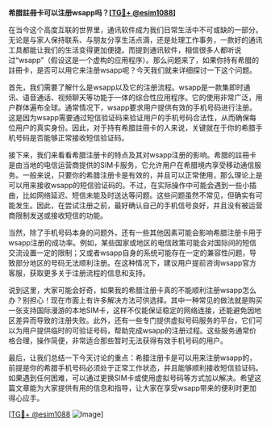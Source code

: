 **希腊註冊卡可以注册wsapp吗？[[TG💪+ @esim1088](https://t.me/s/esim1088)]**

在当今这个高度互联的世界里，通讯软件成为我们日常生活中不可或缺的一部分。无论是与家人保持联系、与朋友分享生活点滴，还是处理工作事务，一款好的通讯工具都能让我们的生活变得更加便捷。而提到通讯软件，相信很多人都听说过“wsapp”（假设这是一个虚构的应用程序）。那么问题来了，如果你持有希腊的註冊卡，是否可以用它来注册wsapp呢？今天我们就来详细探讨一下这个问题。

首先，我们需要了解什么是wsapp以及它的注册流程。wsapp是一款集即时通讯、语音通话、视频聊天等功能于一体的综合性应用程序。它的使用非常广泛，用户群体遍布全球。通常情况下，wsapp要求用户提供有效的手机号码进行注册。这是因为wsapp需要通过短信验证码来验证用户的手机号码合法性，从而确保每位用户的真实身份。因此，对于持有希腊註冊卡的人来说，关键就在于你的希腊手机号码是否能够正常接收短信验证码。

接下来，我们来看看希腊注册卡的特点及其对wsapp注册的影响。希腊的註冊卡是由当地的电信运营商提供的SIM卡服务，它允许用户在希腊境内享受移动通信服务。一般来说，只要你的希腊注册卡是有效的，并且可以正常使用，那么理论上是可以用来接收wsapp的短信验证码的。不过，在实际操作中可能会遇到一些小插曲，比如网络延迟、短信未能及时送达等问题。这些问题虽然不常见，但确实有可能发生。因此，在尝试注册之前，最好确认自己的手机信号良好，并且没有被运营商限制发送或接收短信的功能。

当然，除了手机号码本身的问题外，还有一些其他因素可能会影响希腊注册卡用于wsapp注册的成功率。例如，某些国家或地区的电信政策可能会对国际间的短信交流设置一定的限制；又或者wsapp自身的系统可能存在一定的兼容性问题，导致部分地区的号码无法顺利注册。在这种情况下，建议用户提前咨询wsapp官方客服，获取更多关于注册流程的信息和支持。

说到这里，大家可能会好奇，如果我的希腊注册卡真的不能顺利注册wsapp怎么办？别担心！现在市面上有许多解决方法可供选择。其中一种常见的做法就是购买一张支持国际漫游的本地SIM卡，这样不仅能保证稳定的网络连接，还能避免因地区差异而导致的注册失败。此外，还有一些专门提供虚拟号码服务的平台，它们可以为用户提供临时的可验证号码，帮助完成wsapp的注册过程。这些服务通常价格合理，操作简便，非常适合那些暂时无法获得有效手机号码的用户。

最后，让我们总结一下今天讨论的重点：希腊注册卡是可以用来注册wsapp的，前提是你的希腊手机号码必须处于正常工作状态，并且能够顺利接收短信验证码。如果遇到任何困难，可以通过更换SIM卡或使用虚拟号码等方式加以解决。希望这篇文章能为大家提供有用的信息和指导，让大家在享受wsapp带来的便利时更加得心应手。

[[TG💪+ @esim1088](https://t.me/s/esim1088) ![Image](https://i.postimg.cc/4NQfJmqS/Snipaste-2025-05-13-00-14-12.png)]